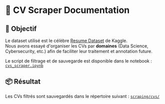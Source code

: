# 📄 CV Scraper Documentation

## 🎯 Objectif

Le dataset utilisé est le célèbre [Resume Dataset](https://www.kaggle.com/datasets/iamsouravbanerjee/resume-dataset) de Kaggle.  
Nous avons essayé d'organiser les CVs par **domaines** (Data Science, Cybersecurity, etc.) afin de faciliter leur traitement et annotation future.

Le script de filtrage et de sauvegarde est disponible dans le notebook :  
[`cvs_scraper.ipynb`](cvs_scraper.ipynb)

## 📦 Résultat

Les CVs filtrés sont sauvegardés dans le répertoire suivant :
[`scraping/cvs/`](scraping/cvs/)


